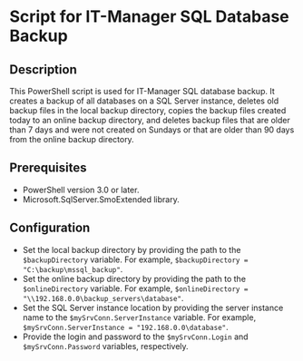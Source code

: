 # Script for IT-Manager SQL Database Backup

## Description
This PowerShell script is used for IT-Manager SQL database backup. It creates a backup of all databases on a SQL Server instance, deletes old backup files in the local backup directory, copies the backup files created today to an online backup directory, and deletes backup files that are older than 7 days and were not created on Sundays or that are older than 90 days from the online backup directory.

## Prerequisites
- PowerShell version 3.0 or later.
- Microsoft.SqlServer.SmoExtended library.

## Configuration
- Set the local backup directory by providing the path to the `$backupDirectory` variable. For example, `$backupDirectory = "C:\backup\mssql_backup"`.
- Set the online backup directory by providing the path to the `$onlineDirectory` variable. For example, `$onlineDirectory = "\\192.168.0.0\backup_servers\database"`.
- Set the SQL Server instance location by providing the server instance name to the `$mySrvConn.ServerInstance` variable. For example, `$mySrvConn.ServerInstance = "192.168.0.0\database"`.
- Provide the login and password to the `$mySrvConn.Login` and `$mySrvConn.Password` variables, respectively.

